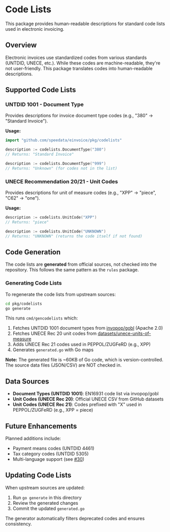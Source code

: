 # Code Lists

This package provides human-readable descriptions for standard code lists used in electronic invoicing.

## Overview

Electronic invoices use standardized codes from various standards (UNTDID, UNECE, etc.). While these codes are machine-readable, they're not user-friendly. This package translates codes into human-readable descriptions.

## Supported Code Lists

### UNTDID 1001 - Document Type

Provides descriptions for invoice document type codes (e.g., "380" → "Standard Invoice").

**Usage:**
```go
import "github.com/speedata/einvoice/pkg/codelists"

description := codelists.DocumentType("380")
// Returns: "Standard Invoice"

description := codelists.DocumentType("999")
// Returns: "Unknown" (for codes not in the list)
```

### UNECE Recommendation 20/21 - Unit Codes

Provides descriptions for unit of measure codes (e.g., "XPP" → "piece", "C62" → "one").

**Usage:**
```go
description := codelists.UnitCode("XPP")
// Returns: "piece"

description := codelists.UnitCode("UNKNOWN")
// Returns: "UNKNOWN" (returns the code itself if not found)
```

## Code Generation

The code lists are **generated** from official sources, not checked into the repository. This follows the same pattern as the `rules` package.

### Generating Code Lists

To regenerate the code lists from upstream sources:

```bash
cd pkg/codelists
go generate
```

This runs `cmd/gencodelists` which:
1. Fetches UNTDID 1001 document types from [invopop/gobl](https://github.com/invopop/gobl) (Apache 2.0)
2. Fetches UNECE Rec 20 unit codes from [datasets/unece-units-of-measure](https://github.com/datasets/unece-units-of-measure)
3. Adds UNECE Rec 21 codes used in PEPPOL/ZUGFeRD (e.g., XPP)
4. Generates `generated.go` with Go maps

**Note:** The generated file is ~60KB of Go code, which is version-controlled. The source data files (JSON/CSV) are NOT checked in.

## Data Sources

- **Document Types (UNTDID 1001)**: EN16931 code list via invopop/gobl
- **Unit Codes (UNECE Rec 20)**: Official UNECE CSV from GitHub datasets
- **Unit Codes (UNECE Rec 21)**: Codes prefixed with "X" used in PEPPOL/ZUGFeRD (e.g., XPP = piece)

## Future Enhancements

Planned additions include:
- Payment means codes (UNTDID 4461)
- Tax category codes (UNTDID 5305)
- Multi-language support (see [#30](https://github.com/speedata/einvoice/issues/30))

## Updating Code Lists

When upstream sources are updated:

1. Run `go generate` in this directory
2. Review the generated changes
3. Commit the updated `generated.go`

The generator automatically filters deprecated codes and ensures consistency.
